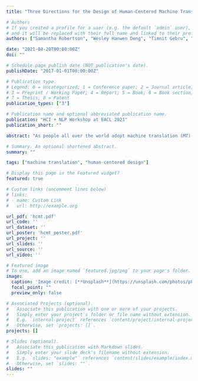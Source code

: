 ```yaml
---
title: "Three Directions for the Design of Human-Centered Machine Translation"

# Authors
# If you created a profile for a user (e.g. the default `admin` user), write the username (folder name) here 
# and it will be replaced with their full name and linked to their profile.
authors: ["Samantha Robertson", "Wesley Hanwen Deng", "Timnit Gebru", "Margaret Mitchell", "Daniel J. Liebling", "Michal Lahav", "Katherine Heller", "Mark Díaz", "Samy Bengio", "Niloufar Salehi"]

date: "2021-04-20T00:00:00Z"
doi: ""

# Schedule page publish date (NOT publication's date).
publishDate: "2017-01-01T00:00:00Z"

# Publication type.
# Legend: 0 = Uncategorized; 1 = Conference paper; 2 = Journal article;
# 3 = Preprint / Working Paper; 4 = Report; 5 = Book; 6 = Book section;
# 7 = Thesis; 8 = Patent
publication_types: ["3"]

# Publication name and optional abbreviated publication name.
publication: "HCI + NLP Workshop at EACL 2021"
publication_short: ""

abstract: "As people all over the world adopt machine translation (MT) to communicate across languages, there is increased need for affordances that aid users in understanding when to rely on automated translations. Identifying the information and interactions that will most help users meet their translation needs is an open area of research at the intersection of Human-Computer Interaction (HCI) and Natural Language Processing (NLP). This paper advances work in this area by drawing on a survey of users' strategies in assessing translations. We identify three directions for the design of translation systems that support more reliable and effective use of machine translation: helping users craft good inputs, helping users understand translations, and expanding interactivity and adaptivity. We describe how these can be introduced in current MT systems and highlight open questions for HCI and NLP research."

# Summary. An optional shortened abstract.
summary: ""

tags: ["machine translation", "human-centered design"]

# Display this page in the Featured widget?
featured: true

# Custom links (uncomment lines below)
# links:
# - name: Custom Link
#   url: http://example.org

url_pdf: 'hcmt.pdf'
url_code: ''
url_dataset: ''
url_poster: 'hcmt_poster.pdf'
url_project: ''
url_slides: ''
url_source: ''
url_video: ''

# Featured image
# To use, add an image named `featured.jpg/png` to your page's folder. 
image:
  caption: 'Image credit: [**Unsplash**](https://unsplash.com/photos/pLCdAaMFLTE)'
  focal_point: ""
  preview_only: false

# Associated Projects (optional).
#   Associate this publication with one or more of your projects.
#   Simply enter your project's folder or file name without extension.
#   E.g. `internal-project` references `content/project/internal-project/index.md`.
#   Otherwise, set `projects: []`.
projects: []

# Slides (optional).
#   Associate this publication with Markdown slides.
#   Simply enter your slide deck's filename without extension.
#   E.g. `slides: "example"` references `content/slides/example/index.md`.
#   Otherwise, set `slides: ""`.
slides: ""
---
```


